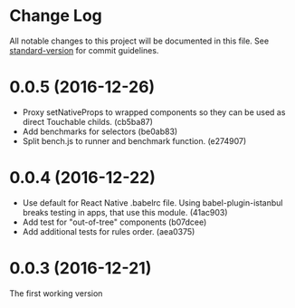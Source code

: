 # Change Log

All notable changes to this project will be documented in this file. See [standard-version](https://github.com/conventional-changelog/standard-version) for commit guidelines.

# 0.0.5 (2016-12-26)

* Proxy setNativeProps to wrapped components so they can be used as direct Touchable childs. (cb5ba87)
* Add benchmarks for selectors (be0ab83)
* Split bench.js to runner and benchmark function. (e274907)

# 0.0.4 (2016-12-22)

* Use default for React Native .babelrc file. Using babel-plugin-istanbul breaks testing in apps, that use this module. (41ac903)
* Add test for "out-of-tree" components (b07dcee)
* Add additional tests for rules order. (aea0375)

# 0.0.3 (2016-12-21)

The first working version